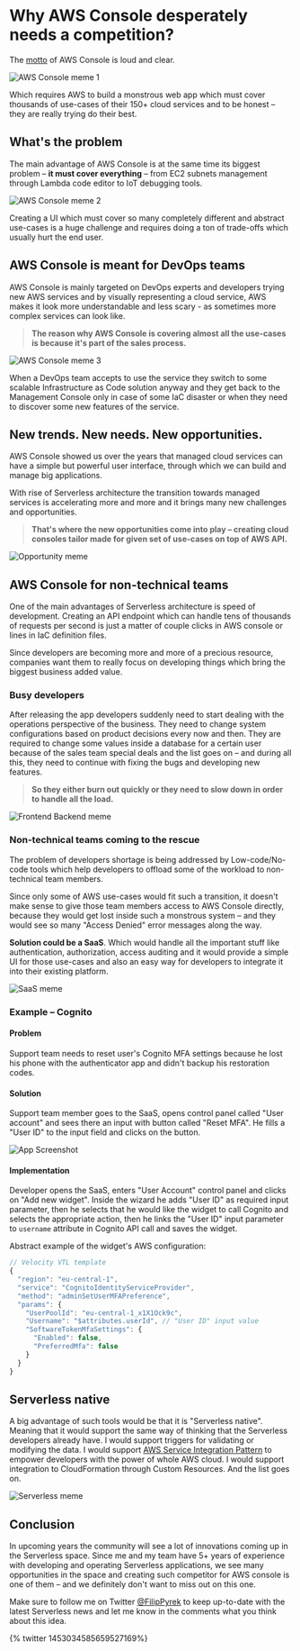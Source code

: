 # Why AWS Console desperately needs a competition?

The [motto](https://aws.amazon.com/console/) of AWS Console is loud and clear.


![AWS Console meme 1](https://cdn.hashnode.com/res/hashnode/image/upload/v1674681793674/GUvc-qsaX.jpeg)

Which requires AWS to build a monstrous web app which must cover thousands of use-cases of their 150+ cloud services and to be honest – they are really trying do their best.

## What's the problem

The main advantage of AWS Console is at the same time its biggest problem – **it must cover everything** – from EC2 subnets management through Lambda code editor to IoT debugging tools.


![AWS Console meme 2](https://cdn.hashnode.com/res/hashnode/image/upload/v1674681795276/NURwHahM_.jpeg)

Creating a UI which must cover so many completely different and abstract use-cases is a huge challenge and requires doing a ton of trade-offs which usually hurt the end user.

## AWS Console is meant for DevOps teams

AWS Console is mainly targeted on DevOps experts and developers trying new AWS services and by visually representing a cloud service, AWS makes it look more understandable and less scary - as sometimes more complex services can look like.

> **The reason why AWS Console is covering almost all the use-cases is because it's part of the sales process.**

![AWS Console meme 3](https://cdn.hashnode.com/res/hashnode/image/upload/v1674681796901/NdT3O6WJD.png) 

When a DevOps team accepts to use the service they switch to some scalable Infrastructure as Code solution anyway and they get back to the Management Console only in case of some IaC disaster or when they need to discover some new features of the service. 

## New trends. New needs. New opportunities.

AWS Console showed us over the years that managed cloud services can have a simple but powerful user interface, through which we can build and manage big applications.

With rise of Serverless architecture the transition towards managed services is accelerating more and more and it brings many new challenges and opportunities.

> **That's where the new opportunities come into play – creating cloud consoles tailor made for given set of use-cases on top of AWS API.**

![Opportunity meme](https://cdn.hashnode.com/res/hashnode/image/upload/v1674681798494/UnDu5Fb6Dr.png)

## AWS Console for non-technical teams

One of the main advantages of Serverless architecture is speed of development. Creating an API endpoint which can handle tens of thousands of requests per second is just a matter of couple clicks in AWS console or lines in IaC definition files.

Since developers are becoming more and more of a precious resource, companies want them to really focus on developing things which bring the biggest business added value.

### Busy developers

After releasing the app developers suddenly need to start dealing with the operations perspective of the business. They need to change system configurations based on product decisions every now and then. They are required to change some values inside a database for a certain user because of the sales team special deals and the list goes on – and during all this, they need to continue with fixing the bugs and developing new features.

> **So they either burn out quickly or they need to slow down in order to handle all the load.**

![Frontend Backend meme](https://cdn.hashnode.com/res/hashnode/image/upload/v1674681800581/i9ihO1YVH.png)
 
### Non-technical teams coming to the rescue

The problem of developers shortage is being addressed by Low-code/No-code tools which help developers to offload some of the workload to non-technical team members.

Since only some of AWS use-cases would fit such a transition, it doesn't make sense to give those team members access to AWS Console directly, because they would get lost inside such a monstrous system – and they would see so many "Access Denied" error messages along the way.

**Solution could be a SaaS**. Which would handle all the important stuff like authentication, authorization, access auditing and it would provide a simple UI for those use-cases and also an easy way for developers to integrate it into their existing platform.

![SaaS meme](https://cdn.hashnode.com/res/hashnode/image/upload/v1674681802584/3xtyunz0A.png) 

### Example – Cognito

#### Problem

Support team needs to reset user's Cognito MFA settings because he lost his phone with the authenticator app and didn't backup his restoration codes.

#### Solution

Support team member goes to the SaaS, opens control panel called "User account" and sees there an input with button called "Reset MFA". He fills a "User ID" to the input field and clicks on the button.


![App Screenshot](https://cdn.hashnode.com/res/hashnode/image/upload/v1674681804028/0HeYxAvfv.png)

#### Implementation

Developer opens the SaaS, enters "User Account" control panel and clicks on "Add new widget". Inside the wizard he adds "User ID" as required input parameter, then he selects that he would like the widget to call Cognito and selects the appropriate action, then he links the "User ID" input parameter to `username` attribute in Cognito API call and saves the widget. 

Abstract example of the widget's AWS configuration:
```javascript
// Velocity VTL template
{
  "region": "eu-central-1",
  "service": "CognitoIdentityServiceProvider",
  "method": "adminSetUserMFAPreference",
  "params": {
    "UserPoolId": "eu-central-1_x1X1Ock9c",
    "Username": "$attributes.userId", // "User ID" input value
    "SoftwareTokenMfaSettings": {
      "Enabled": false,
      "PreferredMfa": false
    }
  }
}
```

## Serverless native

A big advantage of such tools would be that it is "Serverless native". Meaning that it would support the same way of thinking that the Serverless developers already have. I would support triggers for validating or modifying the data. I would support [AWS Service Integration Pattern](https://docs.aws.amazon.com/step-functions/latest/dg/connect-to-resource.html) to empower developers with the power of whole AWS cloud. I would support integration to CloudFormation through Custom Resources. And the list goes on.

![Serverless meme](https://cdn.hashnode.com/res/hashnode/image/upload/v1674681805878/JLv5zZYzM.png)
 

## Conclusion

In upcoming years the community will see a lot of innovations coming up in the Serverless space. Since me and my team have 5+ years of experience with developing and operating Serverless applications, we see many opportunities in the space and creating such competitor for AWS console is one of them – and we definitely don't want to miss out on this one.

Make sure to follow me on Twitter [@FilipPyrek](https://twitter.com/FilipPyrek) to keep up-to-date with the latest Serverless news and let me know in the comments what you think about this idea.

{% twitter 1453034585659527169%}

